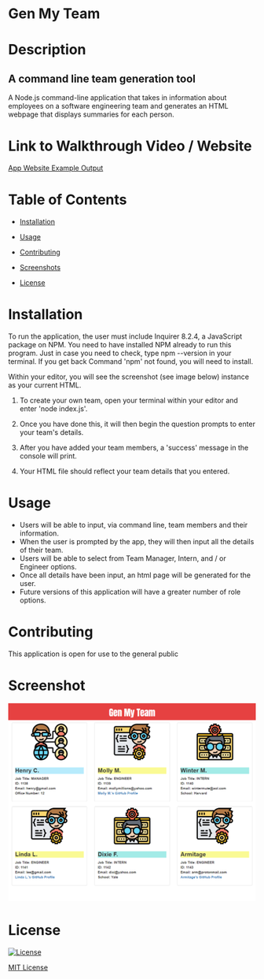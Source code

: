 # Gen My Team

# Description

## A command line team generation tool
 
A Node.js command-line application that takes in information about employees on a software engineering team and generates an HTML webpage that displays summaries for each person. 
 
# Link to Walkthrough Video / Website

[App Website Example Output](https://gen-my-team.netlify.app/)

<!-- https://drive.google.com/file/title -->

# Table of Contents

  * [Installation](#installation)

  * [Usage](#usage)

  * [Contributing](#contributing)

  * [Screenshots](#screenshots)

  * [License](#license)


# Installation

To run the application, the user must include Inquirer 8.2.4, a JavaScript package on NPM. You need to have installed NPM already to run this program. Just in case you need to check, type npm --version in your terminal. If you get back Command 'npm' not found, you will need to install.  

Within your editor, you will see the screenshot (see image below) instance as your current HTML.    

1. To create your own team, open your terminal within your editor and enter 'node index.js'.    

2. Once you have done this, it will then begin the question prompts to enter your team's details.

3. After you have added your team members, a 'success' message in the console will print.  

4. Your HTML file should reflect your team details that you entered.
 
# Usage

  * Users will be able to input, via command line, team members and their information.
  * When the user is prompted by the app, they will then input all the details of their team.
  * Users will be able to select from Team Manager, Intern, and / or Engineer options.
  * Once all details have been input, an html page will be generated for the user.
  * Future versions of this application will have a greater number of role options.
 
# Contributing

This application is open for use to the general public

# Screenshot

![screenshot one](/assets/images/team_screen1.png "Page Output") 
 
# License

[![License](https://img.shields.io/badge/License-MIT-yellow.svg)](https://opensource.org/licenses/MIT)

[MIT License](LICENSE.md)
